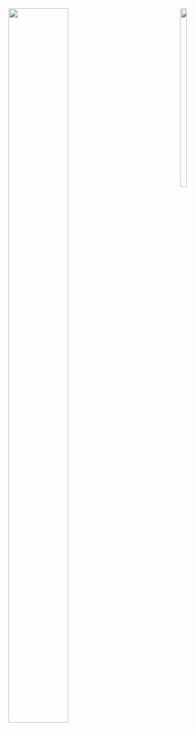 <div>
  
 <div style="width:65%;float:left; margin-right:10px; display:inline;">
<a href="https://github.com/anuraghazra/github-readme-stats">
  <img align="left" width="60%" src="https://github-readme-stats.vercel.app/api?username=wuzguo&count_private=true&show_icons=true&theme=buefy&include_all_commits=true" />
</a>
</div>

<div  style="width:30%;float:left; margin-right:10px; display:inline;">
<a href="https://github.com/anuraghazra/github-readme-stats">
  <img align="center" style="width:30%;" src="https://github-readme-stats.vercel.app/api/top-langs/?username=wuzguo&layout=compact" />

</a>
</div>

  
  </div>

<!--
**wuzguo/wuzguo** is a ✨ _special_ ✨ repository because its `README.md` (this file) appears on your GitHub profile.

Here are some ideas to get you started:

- 🔭 I’m currently working on ...
- 🌱 I’m currently learning ...
- 👯 I’m looking to collaborate on ...
- 🤔 I’m looking for help with ...
- 💬 Ask me about ...
- 📫 How to reach me: ...
- 😄 Pronouns: ...
- ⚡ Fun fact: ...
-->
